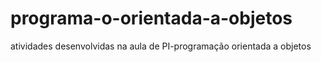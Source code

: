 # programa-o-orientada-a-objetos
atividades desenvolvidas na aula de PI-programação orientada a objetos
